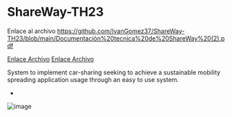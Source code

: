 # ShareWay-TH23

Enlace al archivo https://github.com/IvanGomez37/ShareWay-TH23/blob/main/Documentación%20tecnica%20de%20ShareWay%20(2).pdf

<a href="https://github.com/IvanGomez37/ShareWay-TH23/blob/main/Documentación%20tecnica%20de%20ShareWay%20(2).pdf">Enlace Archivo</a>
[Enlace Archivo](https://github.com/IvanGomez37/ShareWay-TH23/blob/main/Documentación%20tecnica%20de%20ShareWay%20(2).pdf)


System to implement car-sharing seeking to achieve a sustainable mobility spreading application usage through an easy to use system.

-
![image](https://user-images.githubusercontent.com/75138937/231748586-b2cf910a-83a8-4e25-9b15-08d45e8d8a7a.png)
